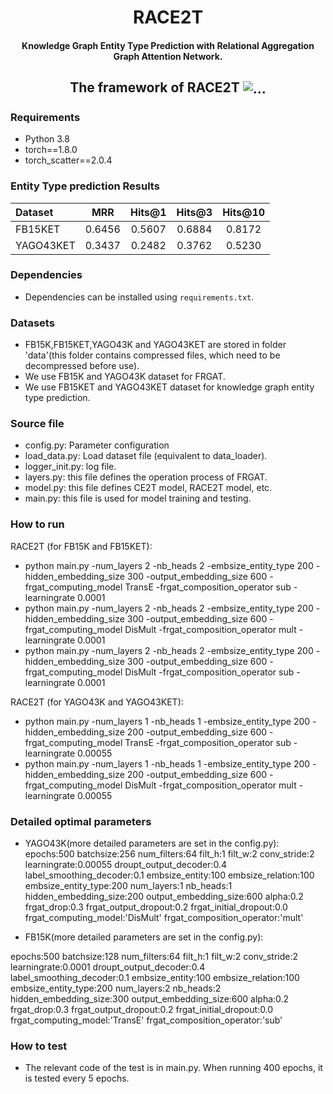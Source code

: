 <h1 align="center">
  RACE2T
</h1>
<h4 align="center">Knowledge Graph Entity Type Prediction with Relational Aggregation Graph Attention Network.</h4>

<h2 align="center">
  The framework of RACE2T
  <img align="center"  src="https://github.com/GentlebreezeZ/RACE2T/blob/main/Framework.jpg" alt="...">
</h2>


### Requirements
* Python 3.8
* torch==1.8.0
* torch_scatter==2.0.4

### Entity Type prediction Results
Dataset | MRR | Hits@1 | Hits@3 | Hits@10
:--- | :---: | :---: | :---: | :---:
FB15KET | 0.6456 | 0.5607 | 0.6884 | 0.8172
YAGO43KET | 0.3437 | 0.2482 | 0.3762 | 0.5230

### Dependencies
- Dependencies can be installed using `requirements.txt`.
### Datasets 
- FB15K,FB15KET,YAGO43K and YAGO43KET are stored in folder 'data'(this folder contains compressed files, which need to be decompressed before use).
- We use FB15K and YAGO43K dataset for FRGAT. 
- We use FB15KET and YAGO43KET dataset for knowledge graph entity type prediction. 
### Source file
- config.py: Parameter configuration
- load_data.py: Load dataset file (equivalent to data_loader).
- logger_init.py: log file.
- layers.py: this file defines the operation process of FRGAT.
- model.py: this file defines CE2T model, RACE2T model, etc.
- main.py: this file is used for model training and testing.
### How to run
RACE2T (for FB15K and FB15KET):
- python main.py -num_layers 2 -nb_heads 2 -embsize_entity_type 200 -hidden_embedding_size 300 -output_embedding_size 600 -frgat_computing_model TransE -frgat_composition_operator sub -learningrate 0.0001
- python main.py -num_layers 2 -nb_heads 2 -embsize_entity_type 200 -hidden_embedding_size 300 -output_embedding_size 600 -frgat_computing_model DisMult -frgat_composition_operator mult -learningrate 0.0001
- python main.py -num_layers 2 -nb_heads 2 -embsize_entity_type 200 -hidden_embedding_size 300 -output_embedding_size 600 -frgat_computing_model DisMult -frgat_composition_operator sub -learningrate 0.0001

RACE2T (for YAGO43K and YAGO43KET):
- python main.py -num_layers 1 -nb_heads 1 -embsize_entity_type 200 -hidden_embedding_size 200 -output_embedding_size 600 -frgat_computing_model TransE -frgat_composition_operator sub -learningrate 0.00055
- python main.py -num_layers 1 -nb_heads 1 -embsize_entity_type 200 -hidden_embedding_size 200 -output_embedding_size 600 -frgat_computing_model DisMult -frgat_composition_operator mult -learningrate 0.00055
### Detailed optimal parameters
- YAGO43K(more detailed parameters are set in the config.py):
epochs:500
batchsize:256
num_filters:64
filt_h:1
filt_w:2
conv_stride:2
learningrate:0.00055
droupt_output_decoder:0.4
label_smoothing_decoder:0.1
embsize_entity:100
embsize_relation:100
embsize_entity_type:200
num_layers:1
nb_heads:1
hidden_embedding_size:200
output_embedding_size:600
alpha:0.2
frgat_drop:0.3
frgat_output_dropout:0.2
frgat_initial_dropout:0.0
frgat_computing_model:'DisMult'
frgat_composition_operator:'mult'

- FB15K(more detailed parameters are set in the config.py):

epochs:500
batchsize:128
num_filters:64
filt_h:1
filt_w:2
conv_stride:2
learningrate:0.0001
droupt_output_decoder:0.4
label_smoothing_decoder:0.1
embsize_entity:100
embsize_relation:100
embsize_entity_type:200
num_layers:2
nb_heads:2
hidden_embedding_size:300
output_embedding_size:600
alpha:0.2
frgat_drop:0.3
frgat_output_dropout:0.2
frgat_initial_dropout:0.0
frgat_computing_model:'TransE'
frgat_composition_operator:'sub'
### How to test
- The relevant code of the test is in main.py. When running 400 epochs, it is tested every 5 epochs.
